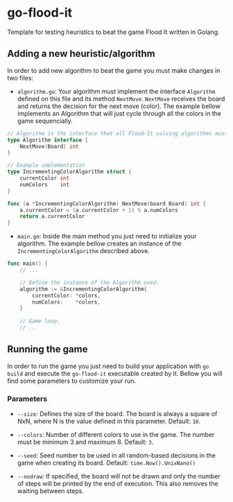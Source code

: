 # go-flood-it
Template for testing heuristics to beat the game Flood It written in Golang.

## Adding a new heuristic/algorithm
In order to add new algorithm to beat the game you must make changes in two files:

- `algorithm.go`: Your algorithm must implement the interface `Algorithm` defined on this file and its method `NextMove`. `NextMove` receives the board and returns the decision for the next move (color). The example bellow implements an Algorithm that will just cycle through all the colors in the game sequencially.
```go
// Algorithm is the interface that all Flood-It solving algorithms must implement.
type Algorithm interface {
	NextMove(Board) int
}

// Example implementation
type IncrementingColorAlgorithm struct {
	currentColor int
	numColors    int
}

func (a *IncrementingColorAlgorithm) NextMove(board Board) int {
	a.currentColor = (a.currentColor + 1) % a.numColors
	return a.currentColor
}
```
- `main.go`: Inside the main method you just need to initialize your algorithm. The example bellow creates an instance of the `IncrementingColorAlgorithm` described above.
```go
func main() {
    // ...

    // Define the instance of the Algorithm used.
    algorithm := &IncrementingColorAlgorithm{
        currentColor: *colors,
        numColors:    *colors,
    }
    
    // Game loop.
    // ..
```

## Running the game
In order to run the game you just need to build your application with `go build` and execute the `go-flood-it` executable created by it. Bellow you will find some parameters to customize your run.

### Parameters

- `--size`: Defines the size of the board. The board is always a square of NxN, where N is the value defined in this parameter. Default: `10`.

- `--colors`: Number of different colors to use in the game. The number must be minimum 3 and maximum 8. Default: `3`.

- `--seed`: Seed number to be used in all random-based decisions in the game when creating its board. Default: `time.Now().UnixNano()`

- `--nodraw`: If specified, the board will not be drawn and only the number of steps will be printed by the end of execution. This also removes the waiting between steps.
